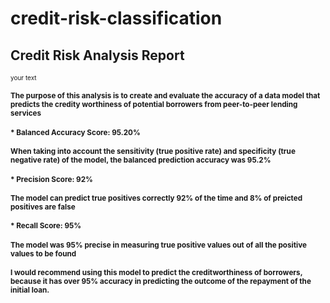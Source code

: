 # credit-risk-classification
## Credit Risk Analysis Report
<font size="1"> your text 
### The purpose of this analysis is to create and evaluate the accuracy of a data model that predicts the credity worthiness of potential borrowers from peer-to-peer lending services

### * Balanced Accuracy Score: 95.20%
### When taking into account the sensitivity (true positive rate) and specificity (true negative rate) of the model, the balanced prediction accuracy was 95.2%
### * Precision Score: 92%
### The model can predict true positives correctly 92% of the time and 8% of preicted positives are false
### * Recall Score: 95%
### The model was 95% precise in measuring true positive values out of all the positive values to be found

### I would recommend using this model to predict the creditworthiness of borrowers, because it has over 95% accuracy in predicting the outcome of the repayment of the initial loan.
</font>
